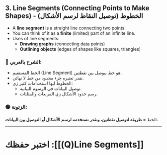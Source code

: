 
## **3. Line Segments (Connecting Points to Make Shapes) - الخطوط (توصيل النقاط لرسم الأشكال)**

- A **line segment** is a straight line connecting two points.
- You can think of it as a **finite** (limited) part of an infinite line.
- Uses of line segments:
    - **Drawing graphs** (connecting data points)
    - **Outlining objects** (edges of shapes like squares, triangles)

### **🔵 الشرح بالعربي:**

- الخط المستقيم (Line Segment) هو خط بيوصل بين نقطتين.
- تقدر تعتبره جزء محدود من خط لا نهائي.
- الخطوط ليها استخدامات كتير زي:
    - توصيل البيانات في الرسوم البيانية.
    - رسم حدود الأشكال زي المربعات والمثلثات.

### **🟢 الزتونة:**

الخط = **طريقة لتوصيل نقطتين، ونقدر نستخدمه لرسم الأشكال أو التوصيل بين البيانات.**

---
# اختبر حفظك :[[(Q)Line Segments]]